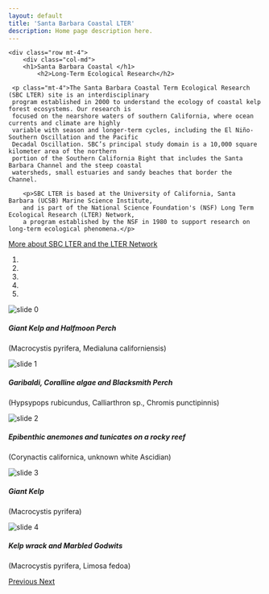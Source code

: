 ```yaml
---
layout: default
title: 'Santa Barbara Coastal LTER'
description: Home page description here.
---
```


<div id="main-container">

<div class="container-fluid">

<!-- how to set cols: pages can vary the col widths; for full-width total should = 12. 
    if you don't specify width, cols will be split evenly over the viewport
	     col-md scales up (med to large desktops), and automatically stacks on phones and tablets (within the row). -->

    <div class="row mt-4">
        <div class="col-md">
        <h1>Santa Barbara Coastal </h1>
            <h2>Long-Term Ecological Research</h2>

     <p class="mt-4">The Santa Barbara Coastal Term Ecological Research (SBC LTER) site is an interdisciplinary 
     program established in 2000 to understand the ecology of coastal kelp forest ecosystems. Our research is 
     focused on the nearshore waters of southern California, where ocean currents and climate are highly 
     variable with season and longer-term cycles, including the El Niño-Southern Oscillation and the Pacific 
     Decadal Oscillation. SBC’s principal study domain is a 10,000 square kilometer area of the northern 
     portion of the Southern California Bight that includes the Santa Barbara Channel and the steep coastal 
     watersheds, small estuaries and sandy beaches that border the Channel.
</p> 

        <p>SBC LTER is based at the University of California, Santa Barbara (UCSB) Marine Science Institute, 
        and is part of the National Science Foundation's (NSF) Long Term Ecological Research (LTER) Network, 
        a program established by the NSF in 1980 to support research on long-term ecological phenomena.</p>


   <p> <a href="{{ site.baseurl }}/about">More about SBC LTER and the LTER Network</a> </p>

  </div>

<div class="col-md">

<div id="carouselExampleIndicators" class="carousel slide" data-ride="carousel">
  <ol class="carousel-indicators">
    <li data-target="#carouselExampleIndicators" data-slide-to="0" class="active"></li>
    <li data-target="#carouselExampleIndicators" data-slide-to="1"></li>
    <li data-target="#carouselExampleIndicators" data-slide-to="2"></li>
    <li data-target="#carouselExampleIndicators" data-slide-to="3"></li>
    <li data-target="#carouselExampleIndicators" data-slide-to="4"></li>

  </ol>
  <div class="carousel-inner">
    <div class="carousel-item active">
      <img class="d-block w-100" src="/assets/img/0096_1000px.jpg" alt="slide 0">
      <div class="carousel-caption d-none d-md-block">
        <h5>Giant Kelp and Halfmoon Perch</h5>
        <p class="font-italic">(Macrocystis pyrifera, Medialuna californiensis)</p>
      </div>
     </div>
     <div class="carousel-item">
      <img class="d-block w-100" src="/assets/img/0573_1000px.jpg" alt="slide 1">
      <div class="carousel-caption d-none d-md-block">
        <h5>Garibaldi, Coralline algae and Blacksmith Perch</h5>
        <p class="font-italic">(Hypsypops rubicundus, Calliarthron sp., Chromis punctipinnis)</p>
      </div>
    </div>
    <div class="carousel-item">
      <img class="d-block w-100" src="/assets/img/rocky_reef_scdi_1000.jpg" alt="slide 2">
      <div class="carousel-caption d-none d-md-block">
        <h5>Epibenthic anemones and tunicates on a rocky reef</h5>
        <p class="font-italic">(Corynactis californica, unknown white Ascidian)</p>
      </div>
    </div>
    <div class="carousel-item">
      <img class="d-block w-100" src="/assets/img/1495_1000px.jpg" alt="slide 3">
      <div class="carousel-caption d-none d-md-block">
        <h5>Giant Kelp</h5>
        <p class="font-italic">(Macrocystis pyrifera)</p>
      </div>
    </div>
   <div class="carousel-item">
      <img class="d-block w-100" src="/assets/img/1304_1000px.jpg" alt="slide 4">
      <div class="carousel-caption d-none d-md-block">
        <h5>Kelp wrack and Marbled Godwits</h5>
        <p class="font-italic">(Macrocystis pyrifera, Limosa fedoa)</p>
      </div>
    </div>
  </div>
  <a class="carousel-control-prev" href="#carouselExampleIndicators" role="button" data-slide="prev">
    <span class="carousel-control-prev-icon" aria-hidden="true"></span>
    <span class="sr-only">Previous</span>
  </a>
  <a class="carousel-control-next" href="#carouselExampleIndicators" role="button" data-slide="next">
    <span class="carousel-control-next-icon" aria-hidden="true"></span>
    <span class="sr-only">Next</span>
  </a>
</div>

</div>
</div>



